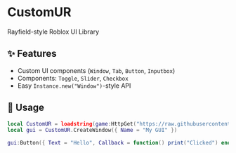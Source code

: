 # CustomUR

Rayfield-style Roblox UI Library

## ✨ Features
- Custom UI components (`Window`, `Tab`, `Button`, `Inputbox`)
- Components: `Toggle`, `Slider`, `Checkbox`
- Easy `Instance.new("Window")`-style API

## 🚀 Usage

```lua
local CustomUR = loadstring(game:HttpGet("https://raw.githubusercontent.com/YourLocal-hub/CustomUR/main/CustomUR/init.lua"))()
local gui = CustomUR.CreateWindow({ Name = "My GUI" })

gui:Button({ Text = "Hello", Callback = function() print("Clicked") end })
